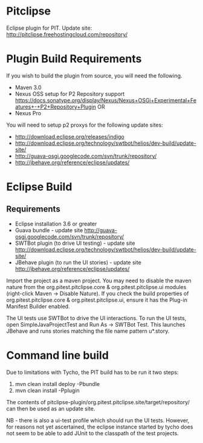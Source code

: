 Pitclipse
=========

Eclipse plugin for PIT.  Update site: http://pitclipse.freehostingcloud.com/repository/







Plugin Build Requirements
=========================
If you wish to build the plugin from source, you will need the following.


* Maven 3.0
* Nexus OSS setup for P2 Repository support https://docs.sonatype.org/display/Nexus/Nexus+OSGi+Experimental+Features+-+P2+Repository+Plugin
OR
* Nexus Pro

You will need to setup p2 proxys for the following update sites:
* http://download.eclipse.org/releases/indigo
* http://download.eclipse.org/technology/swtbot/helios/dev-build/update-site/
* http://guava-osgi.googlecode.com/svn/trunk/repository/
* http://jbehave.org/reference/eclipse/updates/


Eclipse Build
=============

Requirements
------------
* Eclipse installation 3.6 or greater
* Guava bundle - update site http://guava-osgi.googlecode.com/svn/trunk/repository/
* SWTBot plugin (to drive UI testing) - update site http://download.eclipse.org/technology/swtbot/helios/dev-build/update-site/
* JBehave plugin (to run the UI stories) - update site http://jbehave.org/reference/eclipse/updates/


Import the project as a maven project.  You may need to disable the maven nature from the org.pitest.pitclipse.core & org.pitest.pitclipse.ui modules (right-click Maven -> Disable Nature).  If you check the build properties of org.pitest.pitclipse.core & org.pitest.pitclipse.ui, ensure it has the Plug-in Manifest Builder enabled.

The UI tests use SWTBot to drive the UI interactions.  To run the UI tests, open SimpleJavaProjectTest and Run As -> SWTBot Test.  This launches JBehave and runs stories matching the file name pattern u*.story.

Command line build
==================

Due to limitations with Tycho, the PIT build has to be run it two steps:

1.  mvn clean install deploy -Pbundle
2.  mvn clean install -Pplugin

The contents of pitclipse-plugin/org.pitest.pitclipse.site/target/repository/ can then be used as an update site.

NB - there is also a ui-test profile which should run the UI tests.  However, for reasons not yet ascertained, the eclipse instance started by tycho does not seem to be able to add JUnit to the classpath of the test projects.
